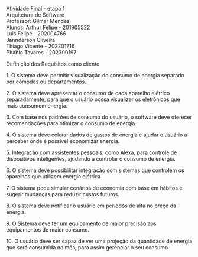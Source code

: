 Atividade Final \- etapa 1  
Arquitetura de Software  
Professor: Gilmar Mendes  
Alunos: Arthur Felipe \- 201905522  
             Luis Felipe \- 202004766  
            Jannderson Oliveira  
            Thiago Vicente \- 202201716  
             Phablo Tavares \- 202300197

Definição dos Requisitos como cliente

1\. O sistema deve permitir visualização do consumo de energia separado por cômodos ou departamentos..

2\. O sistema deve apresentar o consumo de cada aparelho elétrico separadamente, para que o usuário possa visualizar os eletrônicos que mais consomem energia.

3\. Com base nos padrões de consumo do usuário, o software deve oferecer recomendações para otimizar o consumo de energia.

4\. O sistema deve coletar dados de gastos de energia e ajudar o usuário a perceber onde é possível economizar energia.

5\. Integração com assistentes pessoais, como Alexa, para controle de dispositivos inteligentes, ajudando a controlar o consumo de energia.

6\. O sistema deve possibilitar integração com sistemas que controlem os aparelhos que utilizem energia elétrica

7\. O sistema pode simular cenários de economia com base em hábitos e sugerir mudanças para reduzir custos futuros.

8\. O sistema deve notificar o usuário em períodos de alta no preço da energia.

9\. O Sistema deve ter um equipamento de maior precisão aos equipamentos de maior consumo.

10\. O usuário deve ser capaz de ver uma projeção da quantidade de energia que será consumida no mês, para assim gerenciar o seu consumo